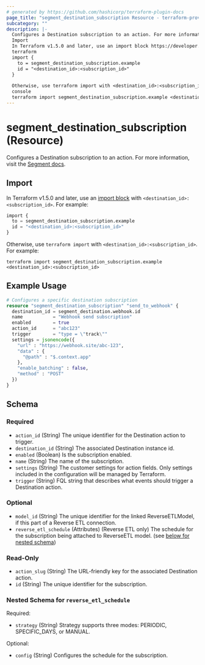 ```yaml
---
# generated by https://github.com/hashicorp/terraform-plugin-docs
page_title: "segment_destination_subscription Resource - terraform-provider-segment"
subcategory: ""
description: |-
  Configures a Destination subscription to an action. For more information, visit the Segment docs https://segment.com/docs/connections/destinations/actions/.
  Import
  In Terraform v1.5.0 and later, use an import block https://developer.hashicorp.com/terraform/language/import with <destination_id>:<subscription_id>. For example:
  terraform
  import {
    to = segment_destination_subscription.example
    id = "<destination_id>:<subscription_id>"
  }
  
  Otherwise, use terraform import with <destination_id>:<subscription_id>. For example:
  console
  terraform import segment_destination_subscription.example <destination_id>:<subscription_id>
---
```


# segment_destination_subscription (Resource)

Configures a Destination subscription to an action. For more information, visit the [Segment docs](https://segment.com/docs/connections/destinations/actions/).

## Import

In Terraform v1.5.0 and later, use an [import block](https://developer.hashicorp.com/terraform/language/import) with `<destination_id>:<subscription_id>`. For example:

```terraform
import {
  to = segment_destination_subscription.example
  id = "<destination_id>:<subscription_id>"
}
```

Otherwise, use `terraform import` with `<destination_id>:<subscription_id>`. For example:

```console
terraform import segment_destination_subscription.example <destination_id>:<subscription_id>
```

## Example Usage

```terraform
# Configures a specific destination subscription
resource "segment_destination_subscription" "send_to_webhook" {
  destination_id = segment_destination.webhook.id
  name           = "Webhook send subscription"
  enabled        = true
  action_id      = "abc123"
  trigger        = "type = \"track\""
  settings = jsonencode({
    "url" : "https://webhook.site/abc-123",
    "data" : {
      "@path" : "$.context.app"
    },
    "enable_batching" : false,
    "method" : "POST"
  })
}
```

<!-- schema generated by tfplugindocs -->
## Schema

### Required

- `action_id` (String) The unique identifier for the Destination action to trigger.
- `destination_id` (String) The associated Destination instance id.
- `enabled` (Boolean) Is the subscription enabled.
- `name` (String) The name of the subscription.
- `settings` (String) The customer settings for action fields. Only settings included in the configuration will be managed by Terraform.
- `trigger` (String) FQL string that describes what events should trigger a Destination action.

### Optional

- `model_id` (String) The unique identifier for the linked ReverseETLModel, if this part of a Reverse ETL connection.
- `reverse_etl_schedule` (Attributes) (Reverse ETL only) The schedule for the subscription being attached to ReverseETL model. (see [below for nested schema](#nestedatt--reverse_etl_schedule))

### Read-Only

- `action_slug` (String) The URL-friendly key for the associated Destination action.
- `id` (String) The unique identifier for the subscription.

<a id="nestedatt--reverse_etl_schedule"></a>
### Nested Schema for `reverse_etl_schedule`

Required:

- `strategy` (String) Strategy supports three modes: PERIODIC, SPECIFIC_DAYS, or MANUAL.

Optional:

- `config` (String) Configures the schedule for the subscription.
